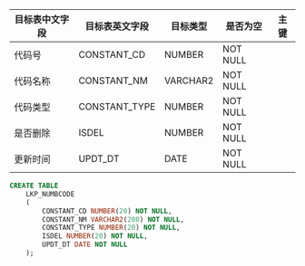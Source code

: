 <!--sec data-title="数字代码表" data-id="section0" data-show=true ces-->

| 目标表中文字段 | 目标表英文字段       | 目标类型     | 是否为空     | 主键   |
| ------- | ------------- | -------- | -------- | ---- |
| 代码号     | CONSTANT_CD   | NUMBER   | NOT NULL |      |
| 代码名称    | CONSTANT_NM   | VARCHAR2 | NOT NULL |      |
| 代码类型    | CONSTANT_TYPE | NUMBER   | NOT NULL |      |
| 是否删除    | ISDEL         | NUMBER   | NOT NULL |      |
| 更新时间    | UPDT_DT       | DATE     | NOT NULL |      |
<!--endsec-->

<!--sec data-title="DDL" data-id="section1" data-show=true ces-->
``` sql
CREATE TABLE
    LKP_NUMBCODE
    (
        CONSTANT_CD NUMBER(20) NOT NULL,
        CONSTANT_NM VARCHAR2(200) NOT NULL,
        CONSTANT_TYPE NUMBER(20) NOT NULL,
        ISDEL NUMBER(20) NOT NULL,
        UPDT_DT DATE NOT NULL
    );
```
<!--endsec-->




